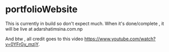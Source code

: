 # portfolioWebsite
This is currently in build so don't expect much.
When it's done/complete , it will be live at adarshatimsina.com.np

And btw , all credit goes to this video https://www.youtube.com/watch?v=0YFrGy_mzjY.
